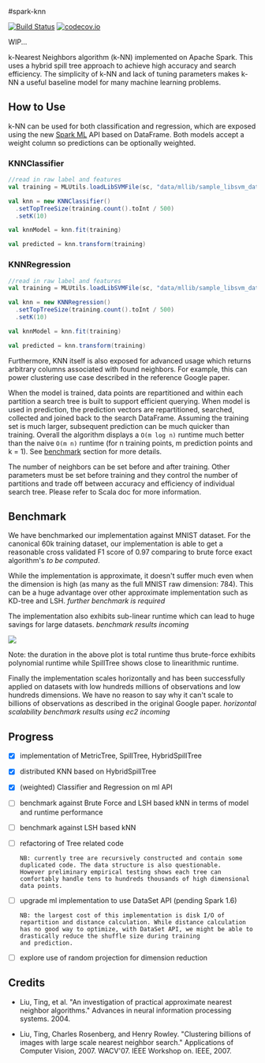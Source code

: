 #spark-knn

[![Build Status](https://travis-ci.org/saurfang/spark-knn.svg)](https://travis-ci.org/saurfang/spark-knn)
[![codecov.io](http://codecov.io/github/saurfang/spark-knn/coverage.svg?branch=master)](http://codecov.io/github/saurfang/spark-knn?branch=master)

WIP...

k-Nearest Neighbors algorithm (k-NN) implemented on Apache Spark. This uses a hybrid spill tree approach to
achieve high accuracy and search efficiency. The simplicity of k-NN and lack of tuning parameters makes k-NN
a useful baseline model for many machine learning problems.

## How to Use

k-NN can be used for both classification and regression, which are exposed using the new [Spark ML](http://spark.apache.org/docs/latest/ml-guide.html) 
API based on DataFrame. Both models accept a weight column so predictions can be optionally weighted.

### KNNClassifier

```scala
//read in raw label and features
val training = MLUtils.loadLibSVMFile(sc, "data/mllib/sample_libsvm_data.txt").toDF()

val knn = new KNNClassifier()
  .setTopTreeSize(training.count().toInt / 500)
  .setK(10)

val knnModel = knn.fit(training)

val predicted = knn.transform(training)
```

### KNNRegression

```scala
//read in raw label and features
val training = MLUtils.loadLibSVMFile(sc, "data/mllib/sample_libsvm_data.txt").toDF()

val knn = new KNNRegression()
  .setTopTreeSize(training.count().toInt / 500)
  .setK(10)

val knnModel = knn.fit(training)

val predicted = knn.transform(training)
```

Furthermore, KNN itself is also exposed for advanced usage which returns arbitrary columns associated with found neighbors.
For example, this can power clustering use case described in the reference Google paper.

When the model is trained, data points are repartitioned and within each partition a search tree is built to support
 efficient querying. When model is used in prediction, the prediction vectors are repartitioned, searched, collected and
 joined back to the search DataFrame. Assuming the training set is much larger, subsequent prediction can be much quicker
 than training. Overall the algorithm displays a `O(m log n)` runtime much better than the naive `O(m n)`
 runtime (for n training points, m prediction points and k = 1). See [benchmark](#benchmark) section for more details.
 
The number of neighbors can be set before and after training. Other parameters must be set before training and they control
the number of partitions and trade off between accuracy and efficiency of individual search tree. 
Please refer to Scala doc for more information.

## Benchmark

We have benchmarked our implementation against MNIST dataset. For the canonical 60k training dataset, our implementation
 is able to get a reasonable cross validated F1 score of 0.97 comparing to brute force exact algorithm's *to be computed*.

While the implementation is approximate, it doesn't suffer much even when the dimension is high (as many as the full MNIST
raw dimension: 784). This can be a huge advantage over other approximate implementation such as KD-tree and LSH. *further
benchmark is required*

The implementation also exhibits sub-linear runtime which can lead to huge savings for large datasets. *benchmark
 results incoming*

![](data/mnist/benchmark.png)

Note: the duration in the above plot is total runtime thus brute-force exhibits polynomial runtime while SpillTree shows
close to linearithmic runtime.
 
Finally the implementation scales horizontally and has been successfully applied on datasets with low hundreds millions of 
observations and low hundreds dimensions. We have no reason to say why it can't scale to billions of observations as described
in the original Google paper. *horizontal scalability benchmark results using ec2 incoming*


## Progress

- [x] implementation of MetricTree, SpillTree, HybridSpillTree
- [x] distributed KNN based on HybridSpillTree
- [x] \(weighted\) Classifier and Regression on ml API
- [ ] benchmark against Brute Force and LSH based kNN in terms of model and runtime performance
- [ ] benchmark against LSH based kNN
- [ ] refactoring of Tree related code

      NB: currently tree are recursively constructed and contain some duplicated code. The data structure is also questionable.
      However preliminary empirical testing shows each tree can comfortably handle tens to hundreds thousands of high dimensional data points.
- [ ] upgrade ml implementation to use DataSet API (pending Spark 1.6)

      NB: the largest cost of this implementation is disk I/O of repartition and distance calculation. While distance calculation
      has no good way to optimize, with DataSet API, we might be able to drastically reduce the shuffle size during training
      and prediction.
- [ ] explore use of random projection for dimension reduction

## Credits

- Liu, Ting, et al. 
"An investigation of practical approximate nearest neighbor algorithms." 
Advances in neural information processing systems. 2004.

- Liu, Ting, Charles Rosenberg, and Henry Rowley. 
"Clustering billions of images with large scale nearest neighbor search." 
Applications of Computer Vision, 2007. WACV'07. IEEE Workshop on. IEEE, 2007.
